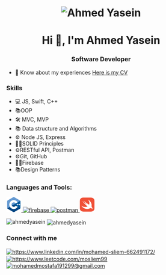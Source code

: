 <h1 align="center">
  <img src="https://github.com/AhmedYasein/AhmedYasein/blob/main/name.svg" alt="Ahmed Yasein" />
</h1>

<h1 align="center">Hi 👋, I'm Ahmed Yasein</h1>
<h3 align="center">Software Developer</h3>


- 📄 Know about my experiences [Here is my CV]([https://drive.google.com/file/d/1ABfS08Dz1ypNAj_mrzlFWeEoysP6uj0m/view?usp=sharing](https://drive.google.com/file/d/1KfLn9hPQUjw43XcvaUCwspApVtY6dkNh/view?usp=drive_link))

<h3 align="left"> Skills </h3>

 - 💻 JS, Swift, C++
 - 📚OOP
 - 🛠 MVC, MVP
 - 📚 Data structure and Algorithms
 - ⚙ Node JS, Express
 - 👨‍💻SOLID Principles
 - ⚙️RESTful API, Postman
 - ⚙️Git, GitHub
 - 👨‍💻Firebase
 - 📚Design Patterns


<h3 align="left">Languages and Tools:</h3>
<p align="left"> <a href="https://www.w3schools.com/cpp/" target="_blank" rel="noreferrer"> <img src="https://raw.githubusercontent.com/devicons/devicon/master/icons/cplusplus/cplusplus-original.svg" alt="cplusplus" width="40" height="40"/> </a> <a href="https://firebase.google.com/" target="_blank" rel="noreferrer"> <img src="https://www.vectorlogo.zone/logos/firebase/firebase-icon.svg" alt="firebase" width="40" height="40"/> </a> <a href="https://postman.com" target="_blank" rel="noreferrer"> <img src="https://www.vectorlogo.zone/logos/getpostman/getpostman-icon.svg" alt="postman" width="40" height="40"/> </a> <a href="https://developer.apple.com/swift/" target="_blank" rel="noreferrer"> <img src="https://raw.githubusercontent.com/devicons/devicon/master/icons/swift/swift-original.svg" alt="swift" width="40" height="40"/> </a> </p>

<p><img align="left" src="https://github-readme-stats.vercel.app/api/top-langs?username=ahmedyasein&show_icons=true&locale=en&layout=compact" alt="ahmedyasein" /></p>

<p>&nbsp;<img align="center" src="https://github-readme-stats.vercel.app/api?username=ahmedyasein&show_icons=true&locale=en" alt="ahmedyasein" /></p>

<h3 align="left">Connect with me</h3>
<p>
<a href="https://www.linkedin.com/in/ahmedyasein/" target="blank"><img align="center" src="https://raw.githubusercontent.com/rahuldkjain/github-profile-readme-generator/master/src/images/icons/Social/linked-in-alt.svg" alt="https://www.linkedin.com/in/mohamed-sliem-662491172/" height="30" width="40" /></a>
<a href="https://leetcode.com/AhmedYasein/" target="blank"><img align="center" src="https://raw.githubusercontent.com/rahuldkjain/github-profile-readme-generator/master/src/images/icons/Social/leet-code.svg" alt="https://www.leetcode.com/mosliem99" height="30" width="40" /></a>
<a href="mailto:ahmed.yasein.work@gmail.com" target="blank"><img align="center" src="https://github.com/mosliem/mosliem/blob/main/Gmail-logo.svg" alt="mohamedmostafa191299@gmail.com" height="40" width="50" /></a>
</p>
